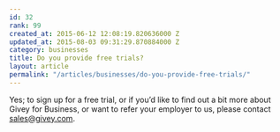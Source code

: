 ```yaml
---
id: 32
rank: 99
created_at: 2015-06-12 12:08:19.820636000 Z
updated_at: 2015-08-03 09:31:29.870884000 Z
category: businesses
title: Do you provide free trials?
layout: article
permalink: "/articles/businesses/do-you-provide-free-trials/"
---
```

Yes; to sign up for a free trial, or if you’d like to find out a bit more about Givey for Business, or want to refer your employer to us, please contact <a href="mailto:sales@givey.com">sales@givey.com</a>.
